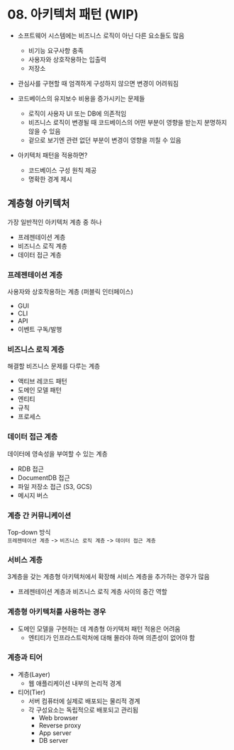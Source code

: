 # 08. 아키텍처 패턴 (WIP)
* 소프트웨어 시스템에는 비즈니스 로직이 아닌 다른 요소들도 많음
  * 비기능 요구사항 충족
  * 사용자와 상호작용하는 입출력
  * 저장소
     

* 관심사를 구현할 때 엄격하게 구성하지 않으면 변경이 어려워짐
* 코드베이스의 유지보수 비용을 증가시키는 문제들
  * 로직이 사용자 UI 또는 DB에 의존적임 
  * 비즈니스 로직이 변경될 때 코드베이스의 어떤 부분이 영향을 받는지 분명하지 않을 수 있음
  * 겉으로 보기엔 관련 없던 부분이 변경이 영향을 끼칠 수 있음

* 아키텍처 패턴을 적용하면?
  * 코드베이스 구성 원칙 제공
  * 명확한 경계 제시

     
## 계층형 아키텍처
가장 일반적인 아키텍처 계층 중 하나
   

* 프레젠테이션 계층
* 비즈니스 로직 계층
* 데이터 접근 계층
   

### 프레젠테이션 계층
사용자와 상호작용하는 계층 (퍼블릭 인터페이스)
* GUI
* CLI
* API
* 이벤트 구독/발행

### 비즈니스 로직 계층
해결할 비즈니스 문제를 다루는 계층
* 액티브 레코드 패턴
* 도메인 모델 패턴
* 엔티티
* 규칙
* 프로세스

### 데이터 접근 계층
데이터에 영속성을 부여할 수 있는 계층
* RDB 접근
* DocumentDB 접근
* 파일 저장소 접근 (S3, GCS)
* 메시지 버스

### 계층 간 커뮤니케이션
Top-down 방식   
`프레젠테이션 계층` -> `비즈니스 로직 계층` -> `데이터 접근 계층`

### 서비스 계층
3계층을 갖는 계층형 아키텍처에서 확장해 서비스 계층을 추가하는 경우가 많음   
* 프레젠테이션 계층과 비즈니스 로직 계층 사이의 중간 역할

### 계층형 아키텍처를 사용하는 경우
* 도메인 모델을 구현하는 데 계층형 아키텍처 패턴 적용은 어려움
  * 엔티티가 인프라스트럭처에 대해 몰라야 하며 의존성이 없어야 함

### 계층과 티어
* 계층(Layer)
  * 웹 애플리케이션 내부의 논리적 경계
* 티어(Tier)
  * 서버 컴퓨터에 실제로 배포되는 물리적 경계
  * 각 구성요소는 독립적으로 배포되고 관리됨
    * Web browser
    * Reverse proxy
    * App server
    * DB server
